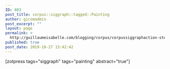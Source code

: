 ```yaml
---
ID: 883
post_title: corpus::siggraph::tagged::Painting
author: gicomadmin
post_excerpt: ""
layout: page
permalink: >
  http://guillaumeisabelle.com/blogging/corpus/corpussiggraphaction-steps/corpus-siggraph-action-painting/
published: true
post_date: 2019-10-27 15:42:42
---
```

<!-- wp:shortcode --> [zotpress tags="siggraph" tags="painting" abstract="true"] 

<!-- /wp:shortcode -->